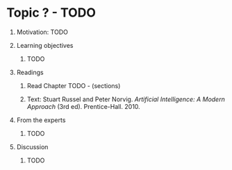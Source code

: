 # Topic ? - TODO

1. Motivation: TODO

1. Learning objectives

    1. TODO 

1. Readings
    1.  Read Chapter TODO - (sections)

    1.  Text: Stuart Russel and Peter Norvig. _Artificial Intelligence: A Modern Approach_ (3rd ed). Prentice-Hall. 2010.

1. From the experts

    1.  TODO

1. Discussion

    1. TODO  
